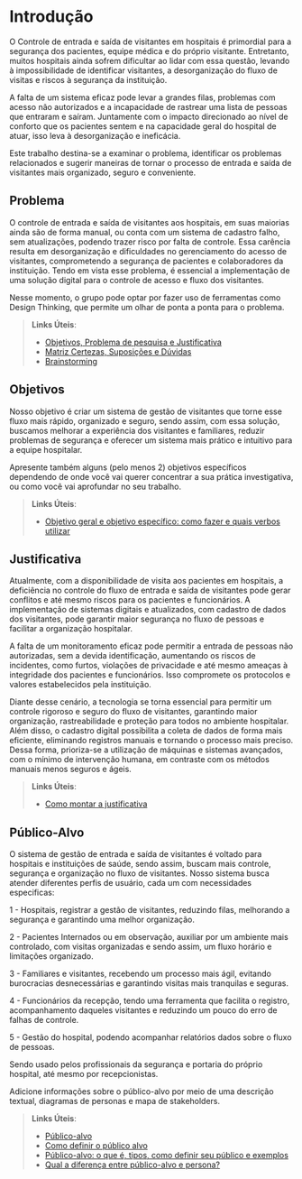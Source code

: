 # Introdução

O Controle de entrada e saída de visitantes em hospitais é primordial para a segurança dos pacientes, equipe médica e do próprio visitante. Entretanto, muitos hospitais ainda sofrem dificultar ao lidar com essa questão, levando à impossibilidade de identificar visitantes, a desorganização do fluxo de visitas e riscos à segurança da instituição. 

A falta de um sistema eficaz pode levar a grandes filas, problemas com acesso não autorizados e a incapacidade de rastrear uma lista de pessoas que entraram e saíram. Juntamente com o impacto direcionado ao nível de conforto que os pacientes sentem e na capacidade geral do hospital de atuar, isso leva à desorganização e ineficácia. 

Este trabalho destina-se a examinar o problema, identificar os problemas relacionados e sugerir maneiras de tornar o processo de entrada e saída de visitantes mais organizado, seguro e conveniente. 

## Problema
O controle de entrada e saída de visitantes aos hospitais, em suas maiorias ainda são de forma manual, ou conta com um sistema de cadastro falho, sem atualizações, podendo trazer risco por falta de controle. Essa carência resulta em desorganização e dificuldades no gerenciamento do acesso de visitantes, comprometendo a segurança de pacientes e colaboradores da instituição. Tendo em vista esse problema, é essencial a implementação de uma solução digital para o controle de acesso e fluxo dos visitantes. 

Nesse momento, o grupo pode optar por fazer uso  de ferramentas como Design Thinking, que permite um olhar de ponta a ponta para o problema.

> **Links Úteis**:
> - [Objetivos, Problema de pesquisa e Justificativa](https://medium.com/@versioparole/objetivos-problema-de-pesquisa-e-justificativa-c98c8233b9c3)
> - [Matriz Certezas, Suposições e Dúvidas](https://medium.com/educa%C3%A7%C3%A3o-fora-da-caixa/matriz-certezas-suposi%C3%A7%C3%B5es-e-d%C3%BAvidas-fa2263633655)
> - [Brainstorming](https://www.euax.com.br/2018/09/brainstorming/)

## Objetivos

Nosso objetivo é criar um sistema de gestão de visitantes que torne esse fluxo mais rápido, organizado e seguro, sendo assim, com essa solução, buscamos melhorar a experiência dos visitantes e familiares, reduzir problemas de segurança e oferecer um sistema mais prático e intuitivo para a equipe hospitalar. 

Apresente também alguns (pelo menos 2) objetivos específicos dependendo de onde você vai querer concentrar a sua prática investigativa, ou como você vai aprofundar no seu trabalho.
 
> **Links Úteis**:
> - [Objetivo geral e objetivo específico: como fazer e quais verbos utilizar](https://blog.mettzer.com/diferenca-entre-objetivo-geral-e-objetivo-especifico/)

## Justificativa

Atualmente, com a disponibilidade de visita aos pacientes em hospitais, a deficiência no controle do fluxo de entrada e saída de visitantes pode gerar conflitos e até mesmo riscos para os pacientes e funcionários. A implementação de sistemas digitais e atualizados, com cadastro de dados dos visitantes, pode garantir maior segurança no fluxo de pessoas e facilitar a organização hospitalar. 

A falta de um monitoramento eficaz pode permitir a entrada de pessoas não autorizadas, sem a devida identificação, aumentando os riscos de incidentes, como furtos, violações de privacidade e até mesmo ameaças à integridade dos pacientes e funcionários. Isso compromete os protocolos e valores estabelecidos pela instituição. 

Diante desse cenário, a tecnologia se torna essencial para permitir um controle rigoroso e seguro do fluxo de visitantes, garantindo maior organização, rastreabilidade e proteção para todos no ambiente hospitalar. Além disso, o cadastro digital possibilita a coleta de dados de forma mais eficiente, eliminando registros manuais e tornando o processo mais preciso. Dessa forma, prioriza-se a utilização de máquinas e sistemas avançados, com o mínimo de intervenção humana, em contraste com os métodos manuais menos seguros e ágeis. 

> **Links Úteis**:
> - [Como montar a justificativa](https://guiadamonografia.com.br/como-montar-justificativa-do-tcc/)

## Público-Alvo

O sistema de gestão de entrada e saída de visitantes é voltado para hospitais e instituições de saúde, sendo assim, buscam mais controle, segurança e organização no fluxo de visitantes. Nosso sistema busca atender diferentes perfis de usuário, cada um com necessidades especificas: 

 

1 - Hospitais, registrar a gestão de visitantes, reduzindo filas, melhorando a segurança e garantindo uma melhor organização. 

2 - Pacientes Internados ou em observação, auxiliar por um ambiente mais controlado, com visitas organizadas e sendo assim, um fluxo horário e limitações organizado. 

3 - Familiares e visitantes, recebendo um processo mais ágil, evitando burocracias desnecessárias e garantindo visitas mais tranquilas e seguras. 

4 - Funcionários da recepção, tendo uma ferramenta que facilita o registro, acompanhamento daqueles visitantes e reduzindo um pouco do erro de falhas de controle. 

5 - Gestão do hospital, podendo acompanhar relatórios dados sobre o fluxo de pessoas. 

Sendo usado pelos profissionais da segurança e portaria do próprio hospital, até mesmo por recepcionistas. 

Adicione informações sobre o público-alvo por meio de uma descrição textual, diagramas de personas e mapa de stakeholders.

> **Links Úteis**:
> - [Público-alvo](https://blog.hotmart.com/pt-br/publico-alvo/)
> - [Como definir o público alvo](https://exame.com/pme/5-dicas-essenciais-para-definir-o-publico-alvo-do-seu-negocio/)
> - [Público-alvo: o que é, tipos, como definir seu público e exemplos](https://klickpages.com.br/blog/publico-alvo-o-que-e/)
> - [Qual a diferença entre público-alvo e persona?](https://rockcontent.com/blog/diferenca-publico-alvo-e-persona/)
